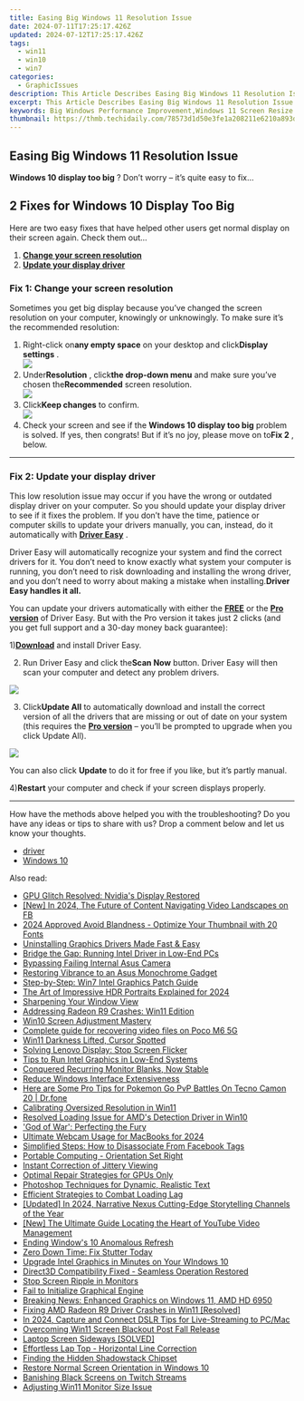 ```yaml
---
title: Easing Big Windows 11 Resolution Issue
date: 2024-07-11T17:25:17.426Z
updated: 2024-07-12T17:25:17.426Z
tags:
  - win11
  - win10
  - win7
categories:
  - GraphicIssues
description: This Article Describes Easing Big Windows 11 Resolution Issue
excerpt: This Article Describes Easing Big Windows 11 Resolution Issue
keywords: Big Windows Performance Improvement,Windows 11 Screen Resize Tips,High-DPI Monitor Windows Troubleshooting,Windows 11 Display Settings Fix,Optimize Big Windows Resolution,Resolve High-Res Window Problems,Windows Big Screen Display Adjustment Guide
thumbnail: https://thmb.techidaily.com/78573d1d50e3fe1a208211e6210a893de5cb63383e5008c1e4699b06b4a4f916.jpg
---
```


## Easing Big Windows 11 Resolution Issue

**Windows 10 display too big** ? Don’t worry – it’s quite easy to fix…

## 2 Fixes for Windows 10 Display Too Big

 Here are two easy fixes that have helped other users get normal display on their screen again. Check them out…

1. **[Change your screen resolution](#F1)**
2. [**Update your display driver**](#F2)

### **Fix 1: Change your screen resolution**

 Sometimes you get big display because you’ve changed the screen resolution on your computer, knowingly or unknowingly. To make sure it’s the recommended resolution:

1. Right-click on**any empty space** on your desktop and click**Display settings** .  
![](https://images.drivereasy.com/wp-content/uploads/2018/10/img_5bd2e21ce4cd4.jpg)
2. Under**Resolution** , click**the drop-down menu** and make sure you’ve chosen the**Recommended** screen resolution.  
![](https://images.drivereasy.com/wp-content/uploads/2018/10/img_5bd2e27ee9b46.jpg)
3. Click**Keep changes** to confirm.  
![](https://images.drivereasy.com/wp-content/uploads/2018/10/img_5bd2e308683d2.jpg)
4. Check your screen and see if the **Windows 10 display too big** problem is solved. If yes, then congrats! But if it’s no joy, please move on to**Fix 2** , below.

---

### **Fix 2: Update your display driver**

 This low resolution issue may occur if you have the wrong or outdated display driver on your computer. So you should update your display driver to see if it fixes the problem. If you don’t have the time, patience or computer skills to update your drivers manually, you can, instead, do it automatically with [**Driver Easy**](https://tools.techidaily.com/drivereasy/download/) .

 Driver Easy will automatically recognize your system and find the correct drivers for it. You don’t need to know exactly what system your computer is running, you don’t need to risk downloading and installing the wrong driver, and you don’t need to worry about making a mistake when installing.**Driver Easy handles it all.**

 You can update your drivers automatically with either the [**FREE**](https://tools.techidaily.com/drivereasy/download/) or the [**Pro version**](https://tools.techidaily.com/drivereasy/download/) of Driver Easy. But with the Pro version it takes just 2 clicks (and you get full support and a 30-day money back guarantee):

 1)[**Download**](https://tools.techidaily.com/drivereasy/download/) and install Driver Easy.

 2) Run Driver Easy and click the**Scan Now** button. Driver Easy will then scan your computer and detect any problem drivers.

![](https://images.drivereasy.com/wp-content/uploads/2018/10/img_5bd2ee46484b2.jpg)

 3) Click**Update All** to automatically download and install the correct version of all the drivers that are missing or out of date on your system (this requires the [**Pro version**](https://tools.techidaily.com/drivereasy/download/) – you’ll be prompted to upgrade when you click Update All).

![](https://images.drivereasy.com/wp-content/uploads/2018/10/img_5bd2ee5440679.jpg)

 You can also click **Update** to do it for free if you like, but it’s partly manual.

 4)**Restart** your computer and check if your screen displays properly.

---

 How have the methods above helped you with the troubleshooting? Do you have any ideas or tips to share with us? Drop a comment below and let us know your thoughts.

* [driver](https://tools.techidaily.com/drivereasy/download/)
* [Windows 10](https://tools.techidaily.com/drivereasy/download/)

<ins class="adsbygoogle"
     style="display:block"
     data-ad-format="autorelaxed"
     data-ad-client="ca-pub-7571918770474297"
     data-ad-slot="1223367746"></ins>



<ins class="adsbygoogle"
     style="display:block"
     data-ad-client="ca-pub-7571918770474297"
     data-ad-slot="8358498916"
     data-ad-format="auto"
     data-full-width-responsive="true"></ins>



<span class="atpl-alsoreadstyle">Also read:</span>
<div><ul>
<li><a href="https://graphic-issues.techidaily.com/gpu-glitch-resolved-nvidias-display-restored/"><u>GPU Glitch Resolved: Nvidia's Display Restored</u></a></li>
<li><a href="https://facebook-video-recording.techidaily.com/new-in-2024-the-future-of-content-navigating-video-landscapes-on-fb/"><u>[New] In 2024, The Future of Content  Navigating Video Landscapes on FB</u></a></li>
<li><a href="https://youtube-videos.techidaily.com/2024-approved-avoid-blandness-optimize-your-thumbnail-with-20-fonts/"><u>2024 Approved  Avoid Blandness - Optimize Your Thumbnail with 20 Fonts</u></a></li>
<li><a href="https://graphic-issues.techidaily.com/uninstalling-graphics-drivers-made-fast-and-easy/"><u>Uninstalling Graphics Drivers Made Fast & Easy</u></a></li>
<li><a href="https://graphic-issues.techidaily.com/bridge-the-gap-running-intel-driver-in-low-end-pcs/"><u>Bridge the Gap: Running Intel Driver in Low-End PCs</u></a></li>
<li><a href="https://graphic-issues.techidaily.com/bypassing-failing-internal-asus-camera/"><u>Bypassing Failing Internal Asus Camera</u></a></li>
<li><a href="https://graphic-issues.techidaily.com/restoring-vibrance-to-an-asus-monochrome-gadget/"><u>Restoring Vibrance to an Asus Monochrome Gadget</u></a></li>
<li><a href="https://graphic-issues.techidaily.com/step-by-step-win7-intel-graphics-patch-guide/"><u>Step-by-Step: Win7 Intel Graphics Patch Guide</u></a></li>
<li><a href="https://some-guidance.techidaily.com/the-art-of-impressive-hdr-portraits-explained-for-2024/"><u>The Art of Impressive HDR Portraits Explained for 2024</u></a></li>
<li><a href="https://graphic-issues.techidaily.com/sharpening-your-window-view/"><u>Sharpening Your Window View</u></a></li>
<li><a href="https://graphic-issues.techidaily.com/addressing-radeon-r9-crashes-win11-edition/"><u>Addressing Radeon R9 Crashes: Win11 Edition</u></a></li>
<li><a href="https://graphic-issues.techidaily.com/win10-screen-adjustment-mastery/"><u>Win10 Screen Adjustment Mastery</u></a></li>
<li><a href="https://phone-solutions.techidaily.com/complete-guide-for-recovering-video-files-on-poco-m6-5g-by-fonelab-android-recover-video/"><u>Complete guide for recovering video files on Poco M6 5G</u></a></li>
<li><a href="https://graphic-issues.techidaily.com/win11-darkness-lifted-cursor-spotted/"><u>Win11 Darkness Lifted, Cursor Spotted</u></a></li>
<li><a href="https://graphic-issues.techidaily.com/solving-lenovo-display-stop-screen-flicker/"><u>Solving Lenovo Display: Stop Screen Flicker</u></a></li>
<li><a href="https://graphic-issues.techidaily.com/tips-to-run-intel-graphics-in-low-end-systems/"><u>Tips to Run Intel Graphics in Low-End Systems</u></a></li>
<li><a href="https://graphic-issues.techidaily.com/conquered-recurring-monitor-blanks-now-stable/"><u>Conquered Recurring Monitor Blanks, Now Stable</u></a></li>
<li><a href="https://graphic-issues.techidaily.com/reduce-windows-interface-extensiveness/"><u>Reduce Windows Interface Extensiveness</u></a></li>
<li><a href="https://android-pokemon-go.techidaily.com/here-are-some-pro-tips-for-pokemon-go-pvp-battles-on-tecno-camon-20-drfone-by-drfone-virtual-android/"><u>Here are Some Pro Tips for Pokemon Go PvP Battles On Tecno Camon 20 | Dr.fone</u></a></li>
<li><a href="https://graphic-issues.techidaily.com/calibrating-oversized-resolution-in-win11/"><u>Calibrating Oversized Resolution in Win11</u></a></li>
<li><a href="https://graphic-issues.techidaily.com/resolved-loading-issue-for-amds-detection-driver-in-win10/"><u>Resolved Loading Issue for AMD's Detection Driver in Win10</u></a></li>
<li><a href="https://graphic-issues.techidaily.com/god-of-war-perfecting-the-fury/"><u>'God of War': Perfecting the Fury</u></a></li>
<li><a href="https://video-capture.techidaily.com/ultimate-webcam-usage-for-macbooks-for-2024/"><u>Ultimate Webcam Usage for MacBooks for 2024</u></a></li>
<li><a href="https://facebook.techidaily.com/simplified-steps-how-to-disassociate-from-facebook-tags/"><u>Simplified Steps: How to Disassociate From Facebook Tags</u></a></li>
<li><a href="https://graphic-issues.techidaily.com/portable-computing-orientation-set-right/"><u>Portable Computing - Orientation Set Right</u></a></li>
<li><a href="https://graphic-issues.techidaily.com/instant-correction-of-jittery-viewing/"><u>Instant Correction of Jittery Viewing</u></a></li>
<li><a href="https://graphic-issues.techidaily.com/optimal-repair-strategies-for-gpus-only/"><u>Optimal Repair Strategies for GPUs Only</u></a></li>
<li><a href="https://extra-tips.techidaily.com/photoshop-techniques-for-dynamic-realistic-text/"><u>Photoshop Techniques for Dynamic, Realistic Text</u></a></li>
<li><a href="https://graphic-issues.techidaily.com/efficient-strategies-to-combat-loading-lag/"><u>Efficient Strategies to Combat Loading Lag</u></a></li>
<li><a href="https://fox-helps.techidaily.com/updated-in-2024-narrative-nexus-cutting-edge-storytelling-channels-of-the-year/"><u>[Updated] In 2024, Narrative Nexus  Cutting-Edge Storytelling Channels of the Year</u></a></li>
<li><a href="https://facebook-video-share.techidaily.com/new-the-ultimate-guide-locating-the-heart-of-youtube-video-management/"><u>[New] The Ultimate Guide  Locating the Heart of YouTube Video Management</u></a></li>
<li><a href="https://graphic-issues.techidaily.com/ending-windows-10-anomalous-refresh/"><u>Ending Window's 10 Anomalous Refresh</u></a></li>
<li><a href="https://graphic-issues.techidaily.com/zero-down-time-fix-stutter-today/"><u>Zero Down Time: Fix Stutter Today</u></a></li>
<li><a href="https://graphic-issues.techidaily.com/upgrade-intel-graphics-in-minutes-on-your-windows-10/"><u>Upgrade Intel Graphics in Minutes on Your WIndows 10</u></a></li>
<li><a href="https://graphic-issues.techidaily.com/direct3d-compatibility-fixed-seamless-operation-restored/"><u>Direct3D Compatibility Fixed - Seamless Operation Restored</u></a></li>
<li><a href="https://graphic-issues.techidaily.com/stop-screen-ripple-in-monitors/"><u>Stop Screen Ripple in Monitors</u></a></li>
<li><a href="https://graphic-issues.techidaily.com/fail-to-initialize-graphical-engine/"><u>Fail to Initialize Graphical Engine</u></a></li>
<li><a href="https://graphic-issues.techidaily.com/breaking-news-enhanced-graphics-on-windows-11-amd-hd-6950/"><u>Breaking News: Enhanced Graphics on Windows 11, AMD HD 6950</u></a></li>
<li><a href="https://graphic-issues.techidaily.com/fixing-amd-radeon-r9-driver-crashes-in-win11-resolved/"><u>Fixing AMD Radeon R9 Driver Crashes in Win11 [Resolved]</u></a></li>
<li><a href="https://facebook-video-recording.techidaily.com/in-2024-capture-and-connect-dslr-tips-for-live-streaming-to-pcmac/"><u>In 2024, Capture and Connect  DSLR Tips for Live-Streaming to PC/Mac</u></a></li>
<li><a href="https://graphic-issues.techidaily.com/overcoming-win11-screen-blackout-post-fall-release/"><u>Overcoming Win11 Screen Blackout Post Fall Release</u></a></li>
<li><a href="https://graphic-issues.techidaily.com/laptop-screen-sideways-solved/"><u>Laptop Screen Sideways [SOLVED]</u></a></li>
<li><a href="https://graphic-issues.techidaily.com/effortless-lap-top-horizontal-line-correction/"><u>Effortless Lap Top - Horizontal Line Correction</u></a></li>
<li><a href="https://graphic-issues.techidaily.com/finding-the-hidden-shadowstack-chipset/"><u>Finding the Hidden Shadowstack Chipset</u></a></li>
<li><a href="https://graphic-issues.techidaily.com/restore-normal-screen-orientation-in-windows-10/"><u>Restore Normal Screen Orientation in Windows 10</u></a></li>
<li><a href="https://graphic-issues.techidaily.com/banishing-black-screens-on-twitch-streams/"><u>Banishing Black Screens on Twitch Streams</u></a></li>
<li><a href="https://graphic-issues.techidaily.com/adjusting-win11-monitor-size-issue/"><u>Adjusting Win11 Monitor Size Issue</u></a></li>
</ul></div>
